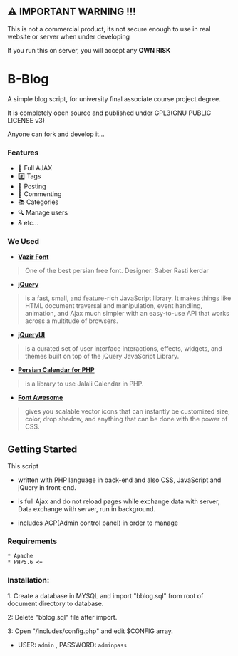 ## :warning: IMPORTANT WARNING !!!
This is not a commercial product, its not secure enough to use in real website or server when under developing

If you run this on server, you will accept any **OWN RISK**



# B-Blog
A simple blog script, for university final associate course project degree.

It is completely open source and published under GPL3(GNU PUBLIC LICENSE v3)

Anyone can fork and develop it...


### Features
* :ghost:	Full AJAX
* :hash: Tags
* :pencil: Posting
* :speech_balloon: Commenting
* :books: Categories
* :mag: Manage users
* & etc...


### We Used
* [**Vazir Font**](https://rastikerdar.github.io/vazir-font/)
> One of the best persian free font. Designer: Saber Rasti kerdar

* [**jQuery**](http://jquery.com)
> is a fast, small, and feature-rich JavaScript library. It makes things like HTML document traversal and manipulation, event handling, animation, and Ajax much simpler with an easy-to-use API that works across a multitude of browsers.

* [**jQueryUI**](http://jqueryui.com/)
> is a curated set of user interface interactions, effects, widgets, and themes built on top of the jQuery JavaScript Library.

* [**Persian Calendar for PHP**](https://www.codeproject.com/articles/28380/persian-calendar-in-php)
> is a library to use Jalali Calendar in PHP.

* [**Font Awesome**](http://fontawesome.io/)
> gives you scalable vector icons that can instantly be customized size, color, drop shadow, and anything that can be done with the power of CSS.

## Getting Started
This script

* written with PHP language in back-end and also CSS, JavaScript and jQuery in front-end.

* is full Ajax and do not reload pages while exchange data with server, Data exchange with server, run in background.

* includes ACP(Admin control panel) in order to manage



### Requirements
```
* Apache
* PHP5.6 <=
```

### Installation:
1: Create a database in MYSQL and import "bblog.sql" from root of document directory to database.

2: Delete "bblog.sql" file after import.

3: Open "/includes/config.php" and edit $CONFIG array.

* USER: `admin` , PASSWORD: `adminpass`
